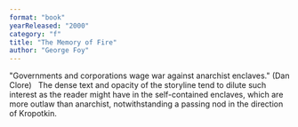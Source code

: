 ```yaml
---
format: "book"
yearReleased: "2000"
category: "f"
title: "The Memory of Fire"
author: "George Foy"
---
```

"Governments and corporations wage war against anarchist enclaves." (Dan Clore)
 
The dense  text and opacity of the storyline tend to dilute such interest as the reader  might have in the self-contained enclaves, which are more outlaw than anarchist,  notwithstanding a passing nod in the direction of Kropotkin.